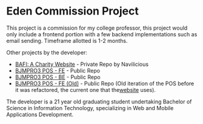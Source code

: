 # Eden Commission Project

This project is a commission for my college professor, this project would only include a frontend portion with a few backend implementations such as email sending.
Timeframe allotted is 1-2 months.

Other projects by the developer:
 - [BAFI: A Charity Website](https://github.com/Navilicious/BAFI) - Private Repo by Navilicious
 - [BJMPRO3 POS - FE](https://github.com/shinomikko8888/bjmp-pos) - Public Repo
 - [BJMPRO3 POS - BE](https://github.com/shinomikko8888/bjmp-be) - Public Repo
 - [BJMPRO3 POS - FE (Old)](https://github.com/shinomikko8888/bjmpposimswebapp) - Public Repo (Old iteration of the POS before it was refactored, the current one that the[website](https://bjmpro3pos.com) uses).

The developer is a 21 year old graduating student undertaking Bachelor of Science in Information Technology, specializing in Web and Mobile Applications Development.